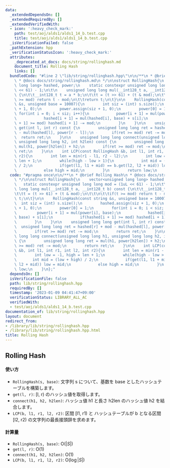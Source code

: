 ```yaml
---
data:
  _extendedDependsOn: []
  _extendedRequiredBy: []
  _extendedVerifiedWith:
  - icon: ':heavy_check_mark:'
    path: test/aoj/alds1/alds1_14_b.test.cpp
    title: test/aoj/alds1/alds1_14_b.test.cpp
  _isVerificationFailed: false
  _pathExtension: hpp
  _verificationStatusIcon: ':heavy_check_mark:'
  attributes:
    _deprecated_at_docs: docs/string/rollinghash.md
    document_title: Rolling Hash
    links: []
  bundledCode: "#line 2 \"lib/string/rollinghash.hpp\"\n\n/**\n * @brief Rolling Hash\n\
    \ * @docs docs/string/rollinghash.md\n */\n\nstruct RollingHash{\n    vector<unsigned\
    \ long long> hashed, power;\n    static constexpr unsigned long long mod = (1uL\
    \ << 61) - 1;\n\t\n    unsigned long long mul(__int128_t a, __int128_t b) const\
    \ {\n\t\t__int128_t t = a * b;\n\t\tt = (t >> 61) + (t & mod);\n\t\t\n\t\tif(t\
    \ >= mod) return t - mod;\n\t\treturn t;\n\t}\n\n    RollingHash(const string\
    \ &s, unsigned base = 10007){\n        int siz = (int) s.size();\n        hashed.assign(siz\
    \ + 1, 0);\n        power.assign(siz + 1, 0);\n        power[0] = 1;\n       \
    \ for(int i = 0; i < siz; i++){\n            power[i + 1] = mul(power[i], base);\n\
    \            hashed[i + 1] = mul(hashed[i], base) + s[i];\n            if(hashed[i\
    \ + 1] >= mod) hashed[i + 1] -= mod;\n        }\n    }\n\n    unsigned long long\
    \ get(int l, int r) const {\n        unsigned long long ret = hashed[r] + mod\
    \ - mul(hashed[l], power[r - l]);\n        if(ret >= mod) ret -= mod;\n      \
    \  return ret;\n    }\n\n    unsigned long long connect(unsigned long long h1,\
    \ unsigned long long h2, int h2len) const {\n        unsigned long long ret =\
    \ mul(h1, power[h2len]) + h2;\n        if(ret >= mod) ret -= mod;\n        return\
    \ ret;\n    }\n\n    int LCP(const RollingHash &b, int l1, int r1, int l2, int\
    \ r2){\n        int len = min(r1 - l1, r2 - l2);\n        int low = -1, high =\
    \ len + 1;\n        while(high - low > 1){\n            int mid = (low + high)\
    \ / 2;\n            if(get(l1, l1 + mid) == b.get(l2, l2 + mid)) low = mid;\n\
    \            else high = mid;\n        }\n        return low;\n    }\n};\n"
  code: "#pragma once\n\n/**\n * @brief Rolling Hash\n * @docs docs/string/rollinghash.md\n\
    \ */\n\nstruct RollingHash{\n    vector<unsigned long long> hashed, power;\n \
    \   static constexpr unsigned long long mod = (1uL << 61) - 1;\n\t\n    unsigned\
    \ long long mul(__int128_t a, __int128_t b) const {\n\t\t__int128_t t = a * b;\n\
    \t\tt = (t >> 61) + (t & mod);\n\t\t\n\t\tif(t >= mod) return t - mod;\n\t\treturn\
    \ t;\n\t}\n\n    RollingHash(const string &s, unsigned base = 10007){\n      \
    \  int siz = (int) s.size();\n        hashed.assign(siz + 1, 0);\n        power.assign(siz\
    \ + 1, 0);\n        power[0] = 1;\n        for(int i = 0; i < siz; i++){\n   \
    \         power[i + 1] = mul(power[i], base);\n            hashed[i + 1] = mul(hashed[i],\
    \ base) + s[i];\n            if(hashed[i + 1] >= mod) hashed[i + 1] -= mod;\n\
    \        }\n    }\n\n    unsigned long long get(int l, int r) const {\n      \
    \  unsigned long long ret = hashed[r] + mod - mul(hashed[l], power[r - l]);\n\
    \        if(ret >= mod) ret -= mod;\n        return ret;\n    }\n\n    unsigned\
    \ long long connect(unsigned long long h1, unsigned long long h2, int h2len) const\
    \ {\n        unsigned long long ret = mul(h1, power[h2len]) + h2;\n        if(ret\
    \ >= mod) ret -= mod;\n        return ret;\n    }\n\n    int LCP(const RollingHash\
    \ &b, int l1, int r1, int l2, int r2){\n        int len = min(r1 - l1, r2 - l2);\n\
    \        int low = -1, high = len + 1;\n        while(high - low > 1){\n     \
    \       int mid = (low + high) / 2;\n            if(get(l1, l1 + mid) == b.get(l2,\
    \ l2 + mid)) low = mid;\n            else high = mid;\n        }\n        return\
    \ low;\n    }\n};"
  dependsOn: []
  isVerificationFile: false
  path: lib/string/rollinghash.hpp
  requiredBy: []
  timestamp: '2023-01-09 04:41:47+09:00'
  verificationStatus: LIBRARY_ALL_AC
  verifiedWith:
  - test/aoj/alds1/alds1_14_b.test.cpp
documentation_of: lib/string/rollinghash.hpp
layout: document
redirect_from:
- /library/lib/string/rollinghash.hpp
- /library/lib/string/rollinghash.hpp.html
title: Rolling Hash
---
```

## Rolling Hash

#### 使い方

- `RollingHash(s, base)`: 文字列 s について、基数を base としたハッシュテーブルを構築します。
- `get(l, r)`: [l, r) のハッシュ値を取得します。
- `connect(h1, h2, h2len)`: ハッシュ値 h1 と長さ h2len のハッシュ値 h2 を結合します。
- `LCP(b, l1, r1, l2, r2)`: 区間 [l1, r1) と ハッシュテーブルが b となる区間 [l2, r2) の文字列の最長接頭辞を求めます。

#### 計算量

- `RollingHash(s, base)`: $\mathrm{O}(\lvert S\lvert)$
- `get(l, r)`: $\mathrm{O}(1)$
- `connect(h1, h2, h2len)`: $\mathrm{O}(1)$
- `LCP(b, l1, r1, l2, r2)`: $\mathrm{O}(\log \lvert S\lvert)$